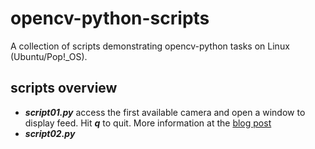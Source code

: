 # opencv-python-scripts

A collection of scripts demonstrating opencv-python tasks on Linux 
(Ubuntu/Pop!_OS).

## scripts overview

* ***script01.py*** access the first available camera and open a window to 
  display feed. Hit ___q___ to quit. More information at the 
  [blog post](https://chrisstrelioff.ws/sandbox/2024/04/23/video_capture_using_opencv_python/)
* ***script02.py*** 
